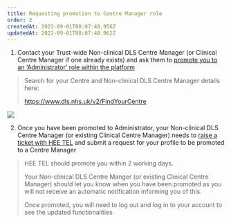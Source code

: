 ```yaml
---
title: Requesting promotion to Centre Manager role
order: 2
createdAt: 2022-09-01T08:07:40.956Z
updatedAt: 2022-09-01T08:07:40.962Z
---
```

1. Contact your Trust-wide Non-clinical DLS Centre Manager (or Clinical Centre Manager if one already exists) and ask them to [promote you to an ‘Administrator’ role within the platform](/user-guide/centremanager/05-promoting-delegates/promoting-a-delegate-who-does-not-have-an-existing-admin-role)

> Search for your Centre and Non-clinical DLS Centre Manager details here:​
>
> https://www.dls.nhs.uk/v2/FindYourCentre​

![](/img/as-5-04-Technical.jpg)

2. ​Once you have been promoted to Administrator, your Non-clinical DLS Centre Manager (or existing Clinical Centre Manager) needs to [raise a ticket with HEE TEL](/user-guide/centremanager/07-support/technical-queries) and submit a request for your profile to be promoted to a Centre Manager ​

> HEE TEL should promote you within 2 working days.​
>
> Your Non-clinical DLS Centre Manger (or existing Clinical Centre Manager) should let you know when you have been promoted as you will not receive an automatic notification informing you of this.​
>
> Once promoted, you will need to log out and log in to your account to see the updated functionalities​